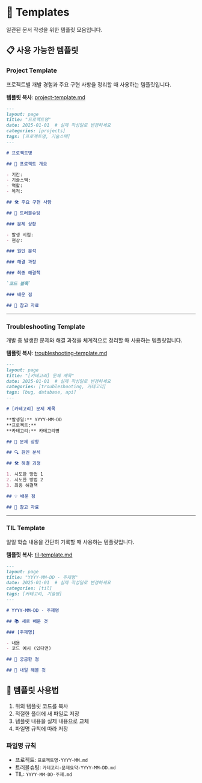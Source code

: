 # 📝 Templates

일관된 문서 작성을 위한 템플릿 모음입니다.

## 📋 사용 가능한 템플릿

### Project Template
프로젝트별 개발 경험과 주요 구현 사항을 정리할 때 사용하는 템플릿입니다.

**템플릿 복사**: [project-template.md](https://raw.githubusercontent.com/hyunayeo/dev-notes/main/TEMPLATES.md#project-template)

```markdown
---
layout: page
title: "프로젝트명"
date: 2025-01-01  # 실제 작성일로 변경하세요
categories: [projects]
tags: [프로젝트명, 기술스택]
---

# 프로젝트명

## 📝 프로젝트 개요

- 기간:
- 기술스택:
- 역할:
- 목적:

## 🛠 주요 구현 사항

## 🚨 트러블슈팅

### 문제 상황

- 발생 시점:
- 현상:

### 원인 분석

### 해결 과정

### 최종 해결책

`코드 블록`

### 배운 점

## 🔗 참고 자료
```

---

### Troubleshooting Template
개발 중 발생한 문제와 해결 과정을 체계적으로 정리할 때 사용하는 템플릿입니다.

**템플릿 복사**: [troubleshooting-template.md](https://raw.githubusercontent.com/hyunayeo/dev-notes/main/TEMPLATES.md#troubleshooting-template)

```markdown
---
layout: page
title: "[카테고리] 문제 제목"
date: 2025-01-01  # 실제 작성일로 변경하세요
categories: [troubleshooting, 카테고리]
tags: [bug, database, api]
---

# [카테고리] 문제 제목

**발생일:** YYYY-MM-DD  
**프로젝트:**  
**카테고리:** 카테고리명

## 🚨 문제 상황

## 🔍 원인 분석

## 🛠 해결 과정

1. 시도한 방법 1
2. 시도한 방법 2
3. 최종 해결책

## 💡 배운 점

## 🔗 참고 자료
```

---

### TIL Template
일일 학습 내용을 간단히 기록할 때 사용하는 템플릿입니다.

**템플릿 복사**: [til-template.md](https://raw.githubusercontent.com/hyunayeo/dev-notes/main/TEMPLATES.md#til-template)

```markdown
---
layout: page
title: "YYYY-MM-DD - 주제명"
date: 2025-01-01  # 실제 작성일로 변경하세요
categories: [til]
tags: [카테고리, 기술명]
---

# YYYY-MM-DD - 주제명

## 📚 새로 배운 것

### [주제명]

- 내용
- 코드 예시 (있다면)

## 🤔 궁금한 점

## 📝 내일 해볼 것
```

## 📖 템플릿 사용법

1. 위의 템플릿 코드를 복사
2. 적절한 폴더에 새 파일로 저장
3. 템플릿 내용을 실제 내용으로 교체
4. 파일명 규칙에 따라 저장

### 파일명 규칙
- 프로젝트: `프로젝트명-YYYY-MM.md`
- 트러블슈팅: `카테고리-문제요약-YYYY-MM-DD.md`
- TIL: `YYYY-MM-DD-주제.md`